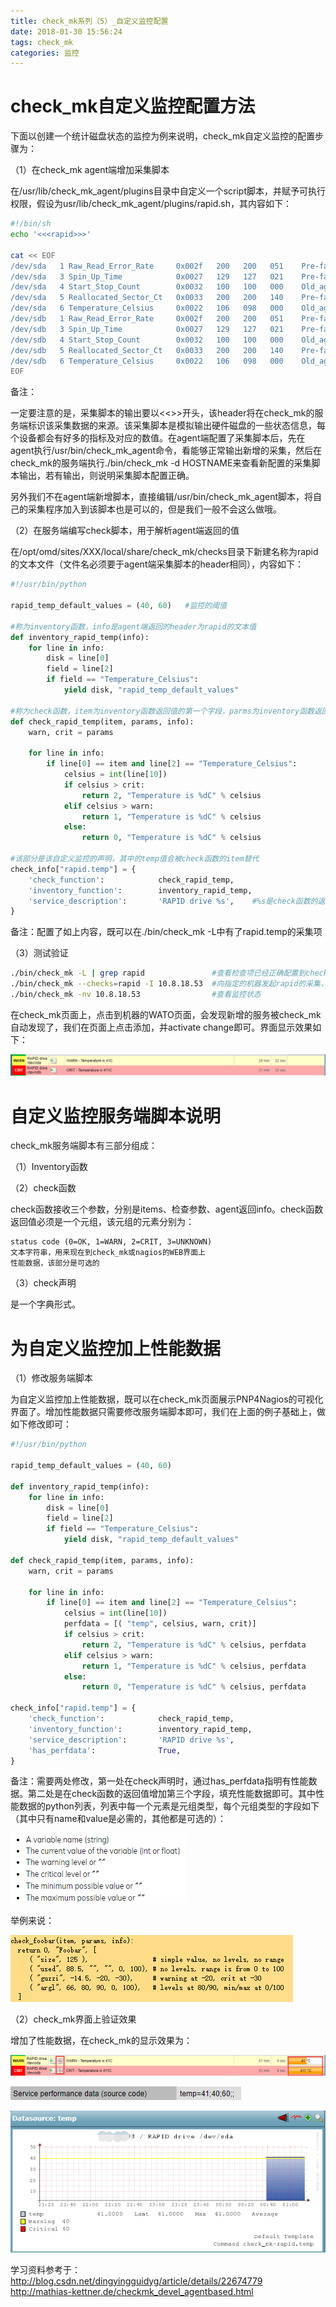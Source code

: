 ```yaml
---
title: check_mk系列（5）_自定义监控配置
date: 2018-01-30 15:56:24
tags: check_mk
categories: 监控
---
```


# check_mk自定义监控配置方法

下面以创建一个统计磁盘状态的监控为例来说明，check_mk自定义监控的配置步骤为：

（1）在check_mk agent端增加采集脚本

在/usr/lib/check_mk_agent/plugins目录中自定义一个script脚本，并赋予可执行权限，假设为usr/lib/check_mk_agent/plugins/rapid.sh，其内容如下：

```bash
#!/bin/sh
echo '<<<rapid>>>'

cat << EOF
/dev/sda   1 Raw_Read_Error_Rate     0x002f   200   200   051    Pre-fail  Always       -       0
/dev/sda   3 Spin_Up_Time            0x0027   129   127   021    Pre-fail  Always       -       6541
/dev/sda   4 Start_Stop_Count        0x0032   100   100   000    Old_age   Always       -       251
/dev/sda   5 Reallocated_Sector_Ct   0x0033   200   200   140    Pre-fail  Always       -       0
/dev/sda   6 Temperature_Celsius     0x0022   106   098   000    Old_age   Always       -       41
/dev/sdb   1 Raw_Read_Error_Rate     0x002f   200   200   051    Pre-fail  Always       -       0
/dev/sdb   3 Spin_Up_Time            0x0027   129   127   021    Pre-fail  Always       -       6541
/dev/sdb   4 Start_Stop_Count        0x0032   100   100   000    Old_age   Always       -       251
/dev/sdb   5 Reallocated_Sector_Ct   0x0033   200   200   140    Pre-fail  Always       -       0
/dev/sdb   6 Temperature_Celsius     0x0022   106   098   000    Old_age   Always       -       411
EOF
```

备注：

一定要注意的是，采集脚本的输出要以<<<XXXX>>>开头，该header将在check_mk的服务端标识该采集数据的来源。该采集脚本是模拟输出硬件磁盘的一些状态信息，每个设备都会有好多的指标及对应的数值。在agent端配置了采集脚本后，先在agent执行/usr/bin/check_mk_agent命令，看能够正常输出新增的采集，然后在check_mk的服务端执行./bin/check_mk -d HOSTNAME来查看新配置的采集脚本输出，若有输出，则说明采集脚本配置正确。

另外我们不在agent端新增脚本，直接编辑/usr/bin/check_mk_agent脚本，将自己的采集程序加入到该脚本也是可以的，但是我们一般不会这么做哦。

（2）在服务端编写check脚本，用于解析agent端返回的值

在/opt/omd/sites/XXX/local/share/check_mk/checks目录下新建名称为rapid的文本文件（文件名必须要于agent端采集脚本的header相同），内容如下：

```python
#!/usr/bin/python

rapid_temp_default_values = (40, 60)   #监控的阈值

#称为inventory函数，info是agent端返回的header为rapid的文本值
def inventory_rapid_temp(info):
    for line in info:
        disk = line[0]
        field = line[2]
        if field == "Temperature_Celsius":
            yield disk, "rapid_temp_default_values"

#称为check函数，item为inventory函数返回值的第一个字段，parms为inventory函数返回的第二个字段
def check_rapid_temp(item, params, info):
    warn, crit = params

    for line in info:
        if line[0] == item and line[2] == "Temperature_Celsius":
            celsius = int(line[10])
            if celsius > crit:
                return 2, "Temperature is %dC" % celsius
            elif celsius > warn:
                return 1, "Temperature is %dC" % celsius
            else:
                return 0, "Temperature is %dC" % celsius

#该部分是该自定义监控的声明，其中的temp值会被check函数的item替代
check_info["rapid.temp"] = {     
    'check_function':            check_rapid_temp,
    'inventory_function':        inventory_rapid_temp,
    'service_description':       'RAPID drive %s',    #%s是check函数的返回值的第二个字段，这个将作为check_mk上的服务名
}
```

备注：配置了如上内容，既可以在./bin/check_mk -L中有了rapid.temp的采集项

（3）测试验证

```bash
./bin/check_mk -L | grep rapid               #查看检查项已经正确配置到check_mk
./bin/check_mk --checks=rapid -I 10.8.18.53  #向指定的机器发起rapid的采集，并存储到服务端中
./bin/check_mk -nv 10.8.18.53                #查看监控状态
```

在check_mk页面上，点击到机器的WATO页面，会发现新增的服务被check_mk自动发现了，我们在页面上点击添加，并activate change即可。界面显示效果如下：

![](/images/check_mk_5_1.png)

# 自定义监控服务端脚本说明

check_mk服务端脚本有三部分组成：

（1）Inventory函数

（2）check函数

check函数接收三个参数，分别是items、检查参数、agent返回info。check函数返回值必须是一个元组，该元组的元素分别为：

	status code (0=OK, 1=WARN, 2=CRIT, 3=UNKNOWN)
	文本字符串，用来现在到check_mk或nagios的WEB界面上
	性能数据，该部分是可选的
	
（3）check声明

是一个字典形式。

# 为自定义监控加上性能数据

（1）修改服务端脚本

为自定义监控加上性能数据，既可以在check_mk页面展示PNP4Nagios的可视化界面了。增加性能数据只需要修改服务端脚本即可，我们在上面的例子基础上，做如下修改即可：

```python
#!/usr/bin/python

rapid_temp_default_values = (40, 60)

def inventory_rapid_temp(info):
    for line in info:
        disk = line[0]
        field = line[2]
        if field == "Temperature_Celsius":
            yield disk, "rapid_temp_default_values"

def check_rapid_temp(item, params, info):
    warn, crit = params

    for line in info:
        if line[0] == item and line[2] == "Temperature_Celsius":
            celsius = int(line[10])
            perfdata = [( "temp", celsius, warn, crit)]
            if celsius > crit:
                return 2, "Temperature is %dC" % celsius, perfdata
            elif celsius > warn:
                return 1, "Temperature is %dC" % celsius, perfdata
            else:
                return 0, "Temperature is %dC" % celsius, perfdata

check_info["rapid.temp"] = {
    'check_function':            check_rapid_temp,
    'inventory_function':        inventory_rapid_temp,
    'service_description':       'RAPID drive %s',
    'has_perfdata':              True,
}
```

备注：需要两处修改，第一处在check声明时，通过has_perfdata指明有性能数据。第二处是在check函数的返回值增加第三个字段，填充性能数据即可。其中性能数据的python列表，列表中每一个元素是元组类型，每个元组类型的字段如下（其中只有name和value是必需的，其他都是可选的）：

![](/images/check_mk_5_6.png)

举例来说：

![](/images/check_mk_5_2.png)

（2）check_mk界面上验证效果

增加了性能数据，在check_mk的显示效果为：

![](/images/check_mk_5_3.png)

![](/images/check_mk_5_4.png)

![](/images/check_mk_5_5.png)


学习资料参考于：
http://blog.csdn.net/dingyingguidyg/article/details/22674779
http://mathias-kettner.de/checkmk_devel_agentbased.html
